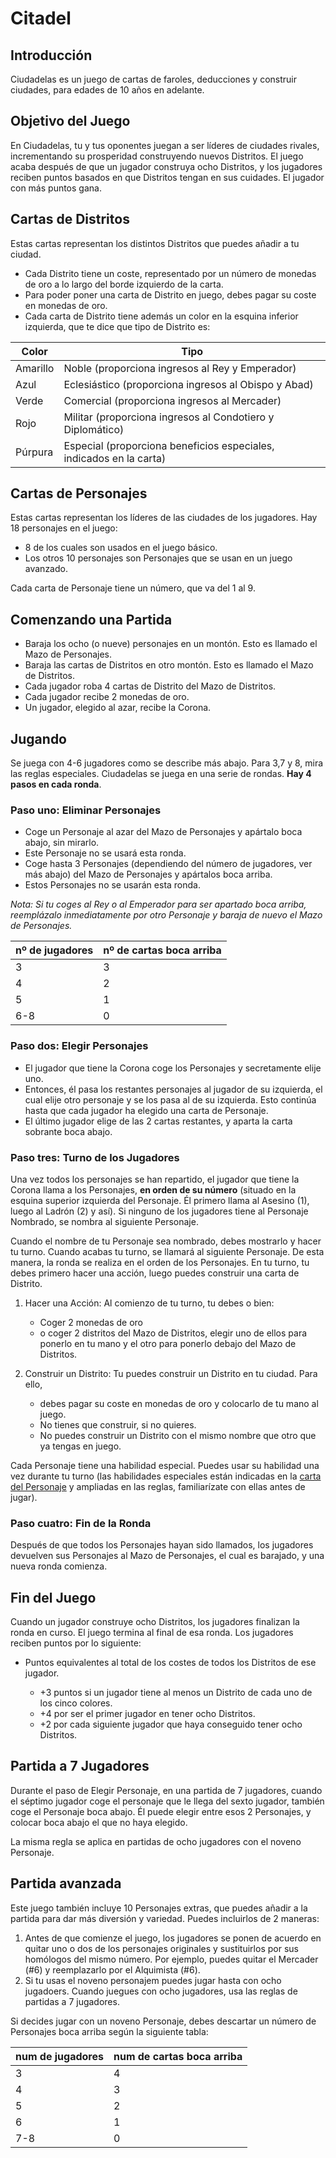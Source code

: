 Citadel
=======

Introducción
-----------------
Ciudadelas es un juego de cartas de faroles, deducciones y construir ciudades, para edades de 10 años en adelante.

Objetivo del Juego
--------------------------

En Ciudadelas, tu y tus oponentes juegan a ser líderes de ciudades rivales, incrementando su prosperidad construyendo nuevos Distritos. 
El juego acaba después de que un jugador construya ocho Distritos, y los jugadores reciben puntos basados en que Distritos tengan en sus cuidades. 
El jugador con más puntos gana.


Cartas de Distritos
-------------------------

Estas cartas representan los distintos Distritos que puedes añadir a tu ciudad. 

- Cada Distrito tiene un coste, representado por un número de monedas de oro a lo largo del borde izquierdo de la carta. 
- Para poder poner una carta de Distrito en juego, debes pagar su coste en monedas de oro.
- Cada carta de Distrito tiene además un color en la esquina inferior izquierda, que te dice que tipo de Distrito es:

Color	 | Tipo
-------|-------
Amarillo | Noble (proporciona ingresos al Rey y Emperador)
Azul | Eclesiástico (proporciona ingresos al Obispo y Abad)
Verde	| Comercial (proporciona ingresos al Mercader)
Rojo | Militar (proporciona ingresos al Condotiero y Diplomático)
Púrpura	| Especial (proporciona beneficios especiales, indicados en la carta)


Cartas de Personajes
--------------------

Estas cartas representan los líderes de las ciudades de los jugadores. Hay 18 personajes en el juego:

- 8 de los cuales son usados en el juego básico. 
- Los otros 10 personajes son Personajes que se usan en un juego avanzado. 

Cada carta de Personaje tiene un número, que va del 1 al 9.


Comenzando una Partida
----------------------

- Baraja los ocho (o nueve) personajes en un montón. Esto es llamado el Mazo de Personajes.
- Baraja las cartas de Distritos en otro montón. Esto es llamado el Mazo de Distritos.
- Cada jugador roba 4 cartas de Distrito del Mazo de Distritos.
- Cada jugador recibe 2 monedas de oro.
- Un jugador, elegido al azar, recibe la Corona.


Jugando
------------
Se juega con 4-6 jugadores como se describe más abajo. Para 3,7 y 8, mira las reglas especiales. 
Ciudadelas se juega en una serie de rondas. **Hay 4 pasos en cada ronda**.


### Paso uno: Eliminar Personajes

- Coge un Personaje al azar del Mazo de Personajes y apártalo boca abajo, sin mirarlo. 
- Este Personaje no se usará esta ronda.
- Coge hasta 3 Personajes (dependiendo del número de jugadores, ver más abajo) del Mazo de Personajes y apártalos boca arriba.
- Estos Personajes no se usarán esta ronda.

_Nota: Si tu coges al Rey o al Emperador para ser apartado boca arriba, reemplázalo inmediatamente por otro Personaje y baraja de nuevo el Mazo de Personajes._

nº de jugadores  |  nº de cartas boca arriba
------------- | -------------
3  | 3
4  | 2
5  | 1
6-8  | 0


### Paso dos: Elegir Personajes

- El jugador que tiene la Corona coge los Personajes y secretamente elije uno. 
- Entonces, él pasa los restantes personajes al jugador de su izquierda, el cual elije otro personaje y se los pasa al de su izquierda. Esto continúa hasta que cada jugador ha elegido una carta de Personaje.
- El último jugador elige de las 2 cartas restantes, y aparta la carta sobrante boca abajo.


### Paso tres: Turno de los Jugadores

Una vez todos los personajes se han repartido, el jugador que tiene la Corona llama a los Personajes, **en orden de su número** (situado en la esquina superior izquierda del Personaje. 
Él primero llama al Asesino (1), luego al Ladrón (2) y así). Si ninguno de los jugadores tiene al Personaje Nombrado, se nombra al siguiente Personaje.

Cuando el nombre de tu Personaje sea nombrado, debes mostrarlo y hacer tu turno. 
Cuando acabas tu turno, se llamará al siguiente Personaje. De esta manera, la ronda se realiza en el orden de los Personajes.
En tu turno, tu debes primero hacer una acción, luego puedes construir una carta de Distrito.

1. Hacer una Acción: Al comienzo de tu turno, tu debes o bien:
     + Coger 2 monedas de oro
     + o coger 2 distritos del Mazo de Distritos, elegir uno de ellos para ponerlo en tu mano y el otro para ponerlo debajo del Mazo de Distritos.

2. Construir un Distrito: Tu puedes construir un Distrito en tu ciudad. Para ello, 
      + debes pagar su coste en monedas de oro y colocarlo de tu mano al juego. 
      + No tienes que construir, si no quieres.
      + No puedes construir un Distrito con el mismo nombre que otro que ya tengas en juego.

Cada Personaje tiene una habilidad especial. 
Puedes usar su habilidad una vez durante tu turno (las habilidades especiales están indicadas en la [carta del Personaje](PERSONAJES.md) y ampliadas en las reglas, familiarízate con ellas antes de jugar).


### Paso cuatro: Fin de la Ronda

Después de que todos los Personajes hayan sido llamados, los jugadores devuelven sus Personajes al Mazo de Personajes, el cual es barajado, y una nueva ronda comienza.


Fin del Juego
-------------
Cuando un jugador construye ocho Distritos, los jugadores finalizan la ronda en curso. El juego termina al final de esa ronda. Los jugadores reciben puntos por lo siguiente:

* Puntos equivalentes al total de los costes de todos los Distritos de ese jugador.
      
    * +3 puntos si un jugador tiene al menos un Distrito de cada uno de los cinco colores.
    * +4 por ser el primer jugador en tener ocho Distritos.
    * +2 por cada siguiente jugador que haya conseguido tener ocho Distritos.


Partida a 7 Jugadores
---------------------

Durante el paso de Elegir Personaje, en una partida de 7 jugadores, cuando el séptimo jugador coge el personaje que le llega del sexto jugador, también coge el Personaje boca abajo. Él puede elegir entre esos 2 Personajes, y colocar boca abajo el que no haya elegido.

La misma regla se aplica en partidas de ocho jugadores con el noveno Personaje.


Partida avanzada
----------------

Este juego también incluye 10 Personajes extras, que puedes añadir a la partida para dar más diversión y variedad. Puedes incluirlos de 2 maneras:

1. Antes de que comienze el juego, los jugadores se ponen de acuerdo en quitar uno o dos de los personajes originales y sustituirlos por sus homólogos del mismo número. Por ejemplo, puedes quitar el Mercader (#6) y reemplazarlo por el Alquimista (#6).
2. Si tu usas el noveno personajem puedes jugar hasta con ocho jugadoers. Cuando juegues con ocho jugadores, usa las reglas de partidas a 7 jugadores.

Si decides jugar con un noveno Personaje, debes descartar un número de Personajes boca arriba según la siguiente tabla:

num de jugadores | num de cartas boca arriba
-----------------|--------------------------
3	| 4
4	| 3
5	| 2
6	| 1
7-8	| 0
